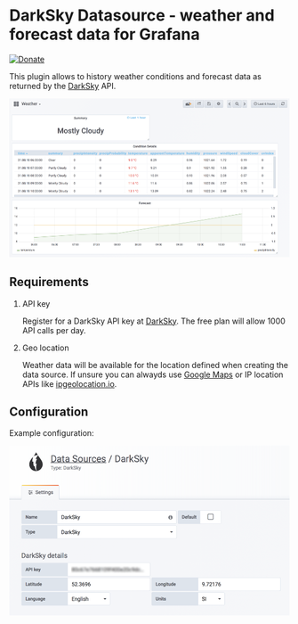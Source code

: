 # DarkSky Datasource - weather and forecast data for Grafana

[![Donate](https://img.shields.io/badge/Donate-PayPal-green.svg)](https://www.paypal.com/cgi-bin/webscr?cmd=_s-xclick&hosted_button_id=7QSA9U4DN9JAQ)

This plugin allows to history weather conditions and forecast data as returned by the [DarkSky](https://darksky.net) API.

![dashboard](https://raw.githubusercontent.com/andig/grafana-darksky/gh-pages/dashboard.png)

## Requirements

1. API key

   Register for a DarkSky API key at [DarkSky](https://darksky.net). The free plan will allow 1000 API calls per day.

2. Geo location

   Weather data will be available for the location defined when creating the data source. If unsure you can alwayds use [Google Maps](https://maps.google.com) or IP location APIs like [ipgeolocation.io](https://ipgeolocation.io).

## Configuration

Example configuration:

![config](https://raw.githubusercontent.com/andig/grafana-darksky/gh-pages/config.png)
